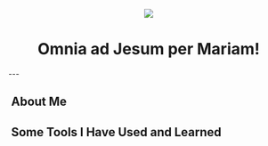 <p align="center">
  <img src="https://capsule-render.vercel.app/api?type=waving&height=115&color=gradient&text=Joshua%20Fouch&textBg=false&animation=fadeIn&stroke=00000&section=header&descAlign=39&descAlignY=59&strokeWidth=2&fontAlign=50&fontAlignY=43&fontSize=60"/>
</p>

<h1 align="center">
  Omnia ad Jesum per Mariam!
</h1>
---

<!--about me-->
<h2>&nbsp;About Me</h2>


<!--skills and tech stack-->
<h2> &nbsp;Some Tools I Have Used and Learned</h2>
